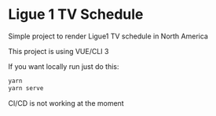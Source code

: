 # Ligue 1 TV Schedule

Simple project to render Ligue1 TV schedule in North America

This project is using VUE/CLI 3

If you want locally run just do this:

```bash
yarn
yarn serve
```

CI/CD is not working at the moment
